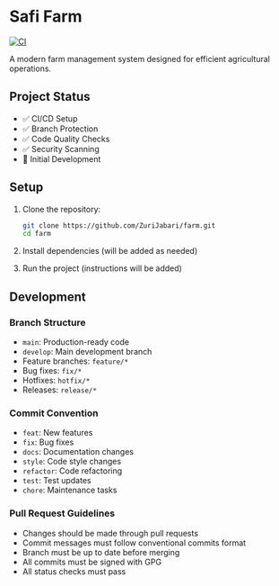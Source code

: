 # Safi Farm

[![CI](https://github.com/ZuriJabari/farm/actions/workflows/ci.yml/badge.svg)](https://github.com/ZuriJabari/farm/actions/workflows/ci.yml)

A modern farm management system designed for efficient agricultural operations.

## Project Status
- ✅ CI/CD Setup
- ✅ Branch Protection
- ✅ Code Quality Checks
- ✅ Security Scanning
- 🚧 Initial Development

## Setup

1. Clone the repository:
   ```bash
   git clone https://github.com/ZuriJabari/farm.git
   cd farm
   ```

2. Install dependencies (will be added as needed)

3. Run the project (instructions will be added)

## Development

### Branch Structure
- `main`: Production-ready code
- `develop`: Main development branch
- Feature branches: `feature/*`
- Bug fixes: `fix/*`
- Hotfixes: `hotfix/*`
- Releases: `release/*`

### Commit Convention
- `feat`: New features
- `fix`: Bug fixes
- `docs`: Documentation changes
- `style`: Code style changes
- `refactor`: Code refactoring
- `test`: Test updates
- `chore`: Maintenance tasks

### Pull Request Guidelines
- Changes should be made through pull requests
- Commit messages must follow conventional commits format
- Branch must be up to date before merging
- All commits must be signed with GPG
- All status checks must pass